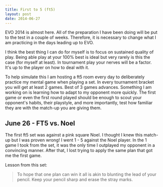 ```yaml
---
title: First to 5 (ft5) 
layout: post
date: 2014-06-27
---
```


EVO 2014 is almost here. All of the preparation I have been doing will be
put to the test in a couple of weeks. Therefore, it is necessary to change 
what I am practicing in the days leading up to EVO.

I think the best thing I can do for myself is to focus on sustained
quality of play. Being able play at your 100% best is
ideal but very rarely is this the case (for myself at least). In tournament
play your nerves will be a factor. It's up to the player on how to deal
with it. 

To help simulate this I am hosting a ft5 room every day to deliberately
practice my mental game when playing a set. In every tournament bracket
you will get at least 2 games. Best of 3 games advances. Something I
am working on is learning how to adapt to my opponent more quickly.
The first game or even the first round played should be enough to 
scout your opponent's habits, their playstyle, and more importantly,
test how familiar they are with the match-up you are giving them.

June 26 - FT5 vs. Noel
----------------------

The first ft5 set was against a pink square Noel. I thought I knew this
match-up but I was proven wrong! I went 1 - 5 against the Noel player. 
In the 1 game I took from the set, it was the only time I outplayed
my opponent in a convincing manner. After that, I lost trying to apply
the same plan that got me the first game.

Lesson from this set:
> To hope that one plan can win it all is akin to blunting the lead of
> your pencil. Keep your pencil sharp and erase the stray marks. 
